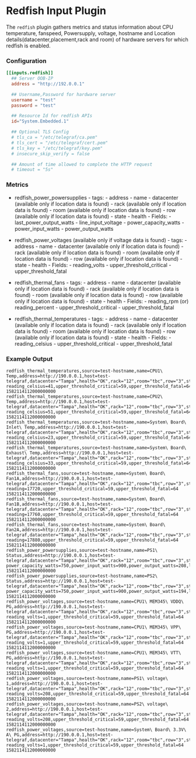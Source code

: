 # Redfish Input Plugin

The `redfish` plugin gathers  metrics and status information about CPU temperature, fanspeed, Powersupply, voltage, hostname and Location details(datacenter,placement,rack and room) of hardware servers for which redfish is enabled.


### Configuration

```toml
[[inputs.redfish]]
  ## Server OOB-IP
  address = "http://192.0.0.1"

  ## Username,Password for hardware server
  username = "test"
  password = "test"

  ## Resource Id for redfish APIs
  id="System.Embedded.1"

  ## Optional TLS Config 
  # tls_ca = "/etc/telegraf/ca.pem"
  # tls_cert = "/etc/telegraf/cert.pem"
  # tls_key = "/etc/telegraf/key.pem"
  # insecure_skip_verify = false

  ## Amount of time allowed to complete the HTTP request
  # timeout = "5s"
```

### Metrics 

- redfish_power_powersupplies
        - tags:
                - address
                - name
                - datacenter (available only if location data is found)
                - rack (available only if location data is found)
                - room (available only if location data is found)
                - row (available only if location data is found)
                - state
                - health
        - Fields:
                - last_power_output_watts
                - line_input_voltage
                - power_capacity_watts
                - power_input_watts
                - power_output_watts

- redfish_power_voltages (available only if voltage data is found)
        - tags:
                - address
                - name
                - datacenter (available only if location data is found)
                - rack (available only if location data is found)
                - room (available only if location data is found)
                - row (available only if location data is found)
                - state
                - health
        - Fields:
                - reading_volts
                - upper_threshold_critical
                - upper_threshold_fatal


- redfish_thermal_fans
        - tags:
                - address
                - name
                - datacenter (available only if location data is found)
                - rack (available only if location data is found)
                - room (available only if location data is found)
                - row (available only if location data is found)
                - state
                - health
        - Fields:
                - reading_rpm (or) reading_percent
                - upper_threshold_critical
                - upper_threshold_fatal


- redfish_thermal_temperatures
        - tags:
                - address
                - name
                - datacenter (available only if location data is found)
                - rack (available only if location data is found)
                - room (available only if location data is found)
                - row (available only if location data is found)
                - state
                - health
        - Fields:
                - reading_celsius
                - upper_threshold_critical
                - upper_threshold_fatal



### Example Output 
```
redfish_thermal_temperatures,source=test-hostname,name=CPU1\ Temp,address=http://190.0.0.1,host=test-telegraf,datacenter="Tampa",health="OK",rack="12",room="tbc",row="3",state="Enabled" reading_celsius=41,upper_threshold_critical=59,upper_threshold_fatal=64 1582114112000000000
redfish_thermal_temperatures,source=test-hostname,name=CPU2\ Temp,address=http://190.0.0.1,host=test-telegraf,datacenter="Tampa",health="OK",rack="12",room="tbc",row="3",state="Enabled" reading_celsius=51,upper_threshold_critical=59,upper_threshold_fatal=64 1582114112000000000
redfish_thermal_temperatures,source=test-hostname,name=System\ Board\ Inlet\ Temp,address=http://190.0.0.1,host=test-telegraf,datacenter="Tampa",health="OK",rack="12",room="tbc",row="3",state="Enabled" reading_celsius=23,upper_threshold_critical=59,upper_threshold_fatal=64 1582114112000000000
redfish_thermal_temperatures,source=test-hostname,name=System\ Board\ Exhaust\ Temp,address=http://190.0.0.1,host=test-telegraf,datacenter="Tampa",health="OK",rack="12",room="tbc",row="3",state="Enabled" reading_celsius=33,upper_threshold_critical=59,upper_threshold_fatal=64 1582114112000000000
redfish_thermal_fans,source=test-hostname,name=System\ Board\ Fan1A,address=http://190.0.0.1,host=test-telegraf,datacenter="Tampa",health="OK",rack="12",room="tbc",row="3",state="Enabled" reading=17720,upper_threshold_critical=59,upper_threshold_fatal=64 1582114112000000000
redfish_thermal_fans,source=test-hostname,name=System\ Board\ Fan1B,address=http://190.0.0.1,host=test-telegraf,datacenter="Tampa",health="OK",rack="12",room="tbc",row="3",state="Enabled" reading=17760,upper_threshold_critical=59,upper_threshold_fatal=64 1582114112000000000
redfish_thermal_fans,source=test-hostname,name=System\ Board\ Fan2A,address=http://190.0.0.1,host=test-telegraf,datacenter="Tampa",health="OK",rack="12",room="tbc",row="3",state="Enabled" reading=17880,upper_threshold_critical=59,upper_threshold_fatal=64 1582114112000000000
redfish_power_powersupplies,source=test-hostname,name=PS1\ Status,address=http://190.0.0.1,host=test-telegraf,datacenter="Tampa",health="OK",rack="12",room="tbc",row="3",state="Enabled" power_capacity_watts=750,power_input_watts=900,power_output_watts=208,last_power_output_watts=98,line_input_reading_volts=204 1582114112000000000
redfish_power_powersupplies,source=test-hostname,name=PS2\ Status,address=http://190.0.0.1,host=test-telegraf,datacenter="Tampa",health="OK",rack="12",room="tbc",row="3",state="Enabled" power_capacity_watts=750,power_input_watts=900,power_output_watts=194,last_power_output_watts=98,line_input_reading_volts=204 1582114112000000000
redfish_power_voltages,source=test-hostname,name=CPU1\ MEM345\ VDDQ\ PG,address=http://190.0.0.1,host=test-telegraf,datacenter="Tampa",health="OK",rack="12",room="tbc",row="3",state="Enabled" reading_volts=1,upper_threshold_critical=59,upper_threshold_fatal=64 1582114112000000000
redfish_power_voltages,source=test-hostname,name=CPU1\ MEM345\ VPP\ PG,address=http://190.0.0.1,host=test-telegraf,datacenter="Tampa",health="OK",rack="12",room="tbc",row="3",state="Enabled" reading_volts=1,upper_threshold_critical=59,upper_threshold_fatal=64 1582114112000000000
redfish_power_voltages,source=test-hostname,name=CPU1\ MEM345\ VTT\ PG,address=http://190.0.0.1,host=test-telegraf,datacenter="Tampa",health="OK",rack="12",room="tbc",row="3",state="Enabled" reading_volts=1,upper_threshold_critical=59,upper_threshold_fatal=64 1582114112000000000
redfish_power_voltages,source=test-hostname,name=PS1\ voltage\ 1,address=http://190.0.0.1,host=test-telegraf,datacenter="Tampa",health="OK",rack="12",room="tbc",row="3",state="Enabled" reading_volts=208,upper_threshold_critical=59,upper_threshold_fatal=64 1582114112000000000
redfish_power_voltages,source=test-hostname,name=PS2\ voltage\ 2,address=http://190.0.0.1,host=test-telegraf,datacenter="Tampa",health="OK",rack="12",room="tbc",row="3",state="Enabled" reading_volts=208,upper_threshold_critical=59,upper_threshold_fatal=64 1582114112000000000
redfish_power_voltages,source=test-hostname,name=System\ Board\ 3.3V\ A\ PG,address=http://190.0.0.1,host=test-telegraf,datacenter="Tampa",health="OK",rack="12",room="tbc",row="3",state="Enabled" reading_volts=1,upper_threshold_critical=59,upper_threshold_fatal=64 1582114112000000000


```
